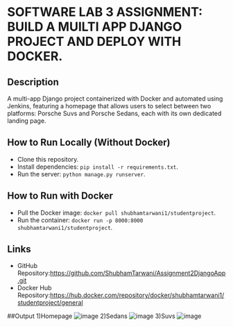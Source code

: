 # SOFTWARE LAB 3 ASSIGNMENT: BUILD A MUILTI APP DJANGO PROJECT AND DEPLOY WITH DOCKER.

## Description
A multi-app Django project containerized with Docker and automated using Jenkins, featuring a homepage that allows users to select between two platforms: Porsche Suvs and Porsche Sedans, each with its own dedicated landing page.

## How to Run Locally (Without Docker)
- Clone this repository.
- Install dependencies: `pip install -r requirements.txt`.
- Run the server: `python manage.py runserver`.

## How to Run with Docker
- Pull the Docker image: `docker pull shubhamtarwani1/studentproject`.
- Run the container: `docker run -p 8000:8000 shubhamtarwani1/studentproject`.

## Links
- GitHub Repository:https://github.com/ShubhamTarwani/Assignment2DjangoApp.git
- Docker Hub Repository:https://hub.docker.com/repository/docker/shubhamtarwani1/studentproject/general

##Output
1)Homepage
![image](https://github.com/user-attachments/assets/156e3060-34b6-4868-9ce9-bfc391db1cd3)
2)Sedans
![image](https://github.com/user-attachments/assets/b4749a7c-4a42-4c89-b2be-cc07d9cf7fc8)
3)Suvs
![image](https://github.com/user-attachments/assets/2e8ab6ea-5217-4e4c-aafc-b3b9c2c241fc)

